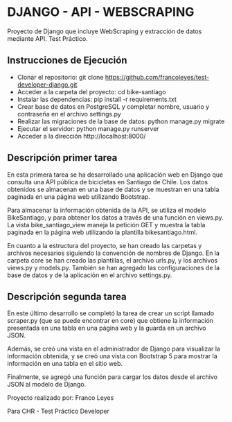 # DJANGO - API - WEBSCRAPING
Proyecto de Django que incluye WebScraping y extracción de datos mediante API.
Test Práctico.


## Instrucciones de Ejecución

- Clonar el repositorio: git clone https://github.com/francoleyes/test-developer-django.git
- Acceder a la carpeta del proyecto: cd bike-santiago
- Instalar las dependencias: pip install -r requirements.txt
- Crear base de datos en PostgreSQL y completar nombre, usuario y contraseña en el archivo settings.py
- Realizar las migraciones de la base de datos: python manage.py migrate
- Ejecutar el servidor: python manage.py runserver
- Acceder a la dirección http://localhost:8000/

## Descripción primer tarea

En esta primera tarea se ha desarrollado una aplicación web en Django que consulta una API pública de bicicletas en Santiago de Chile. Los datos obtenidos se almacenan en una base de datos y se muestran en una tabla paginada en una página web utilizando Bootstrap.

Para almacenar la información obtenida de la API, se utiliza el modelo BikeSantiago, y para obtener los datos a través de una función en views.py. La vista bike_santiago_view maneja la petición GET y muestra la tabla paginada en la página web utilizando la plantilla bikesantiago.html.

En cuanto a la estructura del proyecto, se han creado las carpetas y archivos necesarios siguiendo la convención de nombres de Django. En la carpeta core se han creado las plantillas, el archivo urls.py, y los archivos views.py y models.py. También se han agregado las configuraciones de la base de datos y de la aplicación en el archivo settings.py.

## Descripción segunda tarea 

En este último desarrollo se completó la tarea de crear un script llamado scraper.py (que se puede encontrar en core) que obtiene la información presentada en una tabla en una página web y la guarda en un archivo JSON.

Además, se creó una vista en el administrador de Django para visualizar la información obtenida, y se creó una vista con Bootstrap 5 para mostrar la información en una tabla en el sitio web.

Finalmente, se agregó una función para cargar los datos desde el archivo JSON al modelo de Django.





Proyecto realizado por: Franco Leyes

Para CHR - Test Práctico Developer
